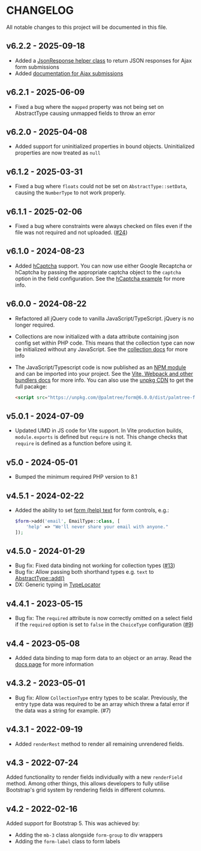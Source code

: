 # CHANGELOG

All notable changes to this project will be documented in this file.

## v6.2.2 - 2025-09-18

* Added a [JsonResponse helper class](/src/Http/JsonResponse.php) to return JSON responses for Ajax form submissions
* Added [documentation for Ajax submissions](/docs/ajax.md)

## v6.2.1 - 2025-06-09

* Fixed a bug where the `mapped` property was not being set on AbstractType causing unmapped fields to throw an error

## v6.2.0 - 2025-04-08

* Added support for uninitialized properties in bound objects. Uninitialized properties are now treated as `null`

## v6.1.2 - 2025-03-31

* Fixed a bug where `floats` could not be set on `AbstractType::setData`, causing the `NumberType` to not work properly.

## v6.1.1 - 2025-02-06

* Fixed a bug where constraints were always checked on files even if the file was not required and not uploaded. ([#24](https://github.com/palmtreephp/form/issues/24))

## v6.1.0 - 2024-08-23

* Added [hCaptcha](https://www.hcaptcha.com/) support. You can now use either Google Recaptcha or hCaptcha by passing the appropriate captcha object
  to the `captcha` option in the field configuration. See the [hCaptcha example](/examples/hcaptcha/index.php) for more info.

## v6.0.0 - 2024-08-22

* Refactored all jQuery code to vanilla JavaScript/TypeScript. jQuery is no longer required.
* Collections are now initialized with a data attribute containing json config set within PHP code.
  This means that the collection type can now be initialized without any JavaScript. See
  the [collection docs](/docs/collections.md) for more info
* The JavaScript/Typescript code is now published as an [NPM module](https://www.npmjs.com/package/@palmtree/form) and
  can be imported into your project.
  See the [Vite, Webpack and other bundlers docs](/docs/vite-webpack-and-other-bundlers.md) for more info. You can also
  use the [unpkg CDN](https://unpkg.com/@palmtree/form@6.0.0/dist/palmtree-form.pkgd.min.js) to get the full pacakge:

    ```html
    <script src="https://unpkg.com/@palmtree/form@6.0.0/dist/palmtree-form.pkgd.min.js"></script>
    ```

## v5.0.1 - 2024-07-09

* Updated UMD in JS code for Vite support. In Vite production builds, `module.exports` is defined but `require` is not.
  This change checks that `require` is defined as a function before using it.

## v5.0 - 2024-05-01

* Bumped the minimum required PHP version to 8.1

## v4.5.1 - 2024-02-22

* Added the ability to set [form (help) text](https://getbootstrap.com/docs/5.3/forms/form-control/#form-text) for form controls, e.g.:

    ```php
    $form->add('email', EmailType::class, [
        'help' => "We'll never share your email with anyone."
    ]);
    ```

## v4.5.0 - 2024-01-29

* Bug fix: Fixed data binding not working for collection types ([#13](https://github.com/palmtreephp/form/issues/13))
* Bug fix: Allow passing both shorthand types e.g. `text` to [AbstractType::add()](https://github.com/palmtreephp/form/blob/40d5c14af9b12ac336155f9b32110ebda88ac1db/src/Type/AbstractType.php#L390)
* DX: Generic typing in [TypeLocator](https://github.com/palmtreephp/form/blob/73ee2a75b213a2f2e90ecb2da932259e34909e09/src/TypeLocator.php)

## v4.4.1 - 2023-05-15

* Bug fix: The `required` attribute is now correctly omitted on a select field if the `required` option is set to `false`
  in the `ChoiceType` configuration ([#9](https://github.com/palmtreephp/form/issues/9))

## v4.4 - 2023-05-08

* Added data binding to map form data to an object or an array. Read the [docs page](docs/data-binding.md) for more information

## v4.3.2 - 2023-05-01

* Bug fix: Allow `CollectionType` entry types to be scalar. Previously, the entry type data was required to be an array
  which threw a fatal error if the data was a string for example. (#7)

## v4.3.1 - 2022-09-19

* Added `renderRest` method to render all remaining unrendered fields.

## v4.3 - 2022-07-24

Added functionality to render fields individually with a new `renderField` method. Among other things, this allows
developers to fully utilise Bootstrap's grid system by rendering fields in different columns.

## v4.2 - 2022-02-16

Added support for Bootstrap 5. This was achieved by:

* Adding the `mb-3` class alongside `form-group` to div wrappers
* Adding the `form-label` class to form labels
